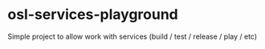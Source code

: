 # osl-services-playground
Simple project to allow work with services (build / test / release / play / etc)
